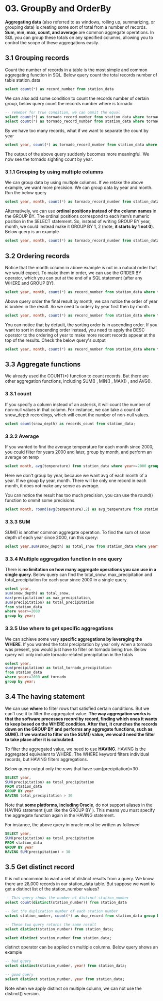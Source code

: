 # 03. GroupBy and OrderBy

**Aggregating data** (also referred to as windows, rolling up, summarizing, or grouping data) is creating some sort of total from a number of records. **Sum, min, max, count, and average** are common aggregate operations. In SQL you can group these totals on any specified columns, allowing you to control the scope of these aggregations easily.

## 3.1 Grouping records

Count the number of records in a table is the most simple and common aggregating function in SQL. Below query count the total records number of table station_data

```sql
select count(*) as record_number from station_data
```

We can also add some condition to count the records number of certain group, below query count the records number where is tornado

```sql
-- remeber for true condition, we can ommit the equal
select count(*) as tornado_record_number from station_data where tornado=1;
select count(*) as tornado_record_number from station_data where tornado;
```

By we have too many records, what if we want to separate the count by year

```sql
select year, count(*) as tornado_record_number from station_data where tornado groupby year;
```

The output of the above query suddenly becomes more meaningful. We now see the tornado sighting count by year.

### 3.1.1 Grouping by using multiple columns

We can group data by using multiple columns. If we retake the above example, we want more precision. We can group data by year and month. Run the below query

```sql
select year, month, count(*) as tornado_record_number from station_data where tornado group by year, month
```

Alternatively, we can use **ordinal positions instead of the column names** in the GROUP BY. The ordinal positions correspond to each item’s numeric position in the SELECT statement. So, instead of writing GROUP BY year, month, we could instead make it GROUP BY 1, 2 (note, **it starts by 1 not 0**). Below query is an example

```sql
select year, month, count(*) as tornado_record_number from station_data where tornado group by 1,2
```


## 3.2 Ordering records

Notice that the month column in above example is not in a natural order that we would expect. To make them in order, we can use the ORDER BY operator, which you can put at the end of a SQL statement (after any WHERE and GROUP BY).


```sql
select year, month, count(*) as record_number from station_data where tornado group by year, month order by month;
```

Above query order the final result by month, we can notice the order of year is broken in the result. So we need to ordery by year first then by month.

```sql
select year, month, count(*) as record_number from station_data where tornado group by year, month order by year, month;
```

You can notice that by default, the sorting order is in ascending order. If you want to sort in descending order instead, you need to apply the DESC operator to the ordering of year to make more recent records appear at the top of the results. Check the below query's output

```sql
select year, month, count(*) as record_number from station_data where tornado group by year, month order by year desc, month;
```

## 3.3 Aggregate functions

We already used the COUNT(*) function to count records. But there are other aggregation functions, including SUM() , MIN() , MAX() , and AVG().

### 3.3.1 count

If you specify a column instead of an asterisk, it will count the number of non-null values in that column. For instance, we can take a count of snow_depth recordings, which will count the number of non-null values.

```sql
select count(snow_depth) as records_count from station_data;
```

### 3.3.2 Average

If you wanted to find the average temperature for each month since 2000, you could filter for years 2000 and later, group by month, and perform an average on temp

```sql
select month, avg(temperature) from station_data where year>=2000 group by month;
```

Here we don't group by year, because we want avg of each month of a year. If we group by year, month. There will be only one record in each month, it does not make any sense as average.


You can notice the result has too much precision, you can use the round() function to ommit some precisions.

```sql
select month, round(avg(temperature),2) as avg_temperature from station_data where year>=2000 group by month;
```

### 3.3.3 SUM

SUM() is another common aggregate operation. To find the sum of snow depth of each year since 2000, run this query:

```sql
select year,sum(snow_depth) as total_snow from station_data where year>=2000 group by year;
```


### 3.3.4 Multiple aggregation function in one query

There is **no limitation on how many aggregate operations you can use in a single query**. Below query can find the total_snow, max_precipitation and total_precipitation for each year since 2000 in a single query.


```sql
select year, 
sum(snow_depth) as total_snow, 
max(precipitation) as max_precipitation, 
sum(precipitation) as total_precipitation 
from station_data 
where year>=2000
group by year;

```

### 3.3.5 Use where to get specific aggregations

We can achieve some very **specific aggregations by leveraging the WHERE**. If you wanted the total precipitation by year only when a tornado was present, you would just have to filter on tornado being true. Below query will only include tornado-related precipitation in the totals

```sql
select year, 
sum(precipitation) as total_tornado_precipitation
from station_data
where year>=2000 and tornado
group by year;
```

## 3.4 The having statement

We can use **where** to filter rows that satisfied certain conditions. But we can't use it to filter the aggregated value. **The way aggregation works is that the
software processes record by record, finding which ones it wants to keep based on the WHERE condition. After that, it crunches the records down on the GROUP BY and performs any aggregate functions, such as SUM(). If we wanted to filter on the SUM() value, we would need the filter to take place after it is calculated.**

To filter the aggregated value, we need to use **HAVING**. HAVING is the aggregated equivalent to WHERE. The WHERE keyword filters individual records, but HAVING filters aggregations.

Below query output only the rows that have sum(precipitation)>30

```sql
SELECT year,
SUM(precipitation) as total_precipitation
FROM station_data
GROUP BY year
HAVING total_precipitation > 30
```

Note that **some platforms, including Oracle**, do not support aliases in the HAVING statement (just like the GROUP BY ). This means you must specify the aggregate function again in the HAVING statement.

For instance, the above query in oracle must be written as followed

```sql
SELECT year,
SUM(precipitation) as total_precipitation
FROM station_data
GROUP BY year
HAVING SUM(precipitation) > 30
```

## 3.5 Get distinct record

It is not uncommon to want a set of distinct results from a query. We know there are 28,000 records in our station_data table. But suppose we want to get a distinct list of the station_number values?

```sql
-- This query shows the number of distinct station_number
select count(distinct(station_number)) from station_data

-- Get the duplication number of each station number
select station_number, count(*) as dup_record from station_data group by station_number order by dup_record;

-- These two query returns the same result
select distinct(station_number) from station_data;

select distinct station_number from station_data;

```

distinct operator can be applied on multiple columns. Below query shows an example

```sql
-- bad query
select distinct(station_number, year) from station_data;

-- good query
select distinct station_number, year from station_data;
```

Note when we apply distinct on multiple column, we can not use the distinct() version.